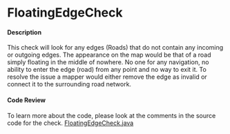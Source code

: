 # FloatingEdgeCheck

#### Description

This check will look for any edges (Roads) that do not contain any incoming or outgoing edges. 
The appearance on the map would be that of a road simply floating in the middle of nowhere. 
No one for any navigation, no ability to enter the edge (road) from any point and no way to exit it. 
To resolve the issue a mapper would either remove the edge as invalid or connect it to the surrounding
road network.

#### Code Review

To learn more about the code, please look at the comments in the source code for the check.
[FloatingEdgeCheck.java](../../src/main/java/org/openstreetmap/atlas/checks/validation/linear/edges/FloatingEdgeCheck.java)

